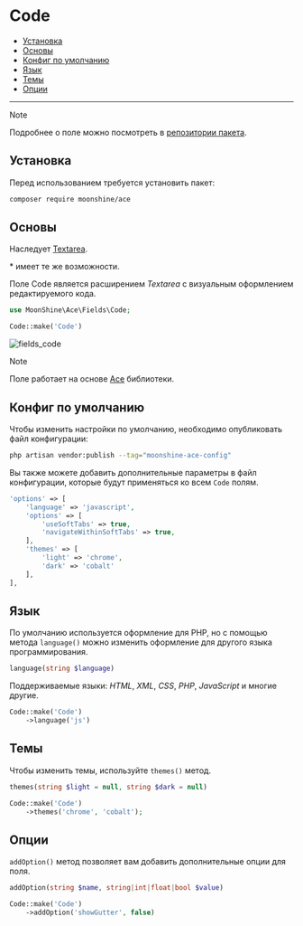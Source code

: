 # Code

- [Установка](#installation)
- [Основы](#basics)
- [Конфиг по умолчанию](#default-config)
- [Язык](#language)
- [Темы](#themes)
- [Опции](#options)

---

> [!NOTE]
> Подробнее о поле можно посмотреть в [репозитории пакета](https://github.com/moonshine-software/ace).

<a name="installation"></a>
## Установка

Перед использованием требуется установить пакет:

```bash
composer require moonshine/ace
```

<a name="basics"></a>
## Основы

Наследует [Textarea](/docs/{{version}}/fields/textarea).

\* имеет те же возможности.

Поле Code является расширением *Textarea* с визуальным оформлением редактируемого кода.

```php
use MoonShine\Ace\Fields\Code;

Code::make('Code')
```

![fields_code](https://raw.githubusercontent.com/moonshine-software/doc/3.x/resources/screenshots/code.png)

> [!NOTE]
> Поле работает на основе [Ace](https://ace.c9.io/) библиотеки.


<a name="default-config"></a>
## Конфиг по умолчанию

Чтобы изменить настройки по умолчанию, необходимо опубликовать файл конфигурации:

```bash
php artisan vendor:publish --tag="moonshine-ace-config"
```

Вы также можете добавить дополнительные параметры в файл конфигурации, которые будут применяться ко всем `Code` полям.

```php
'options' => [
    'language' => 'javascript',
    'options' => [
        'useSoftTabs' => true,
        'navigateWithinSoftTabs' => true,
    ],
    'themes' => [
        'light' => 'chrome',
        'dark' => 'cobalt'
    ],
],
```

<a name="language"></a>
## Язык

По умолчанию используется оформление для PHP, но с помощью метода `language()` можно изменить оформление для другого языка программирования.

```php
language(string $language)
```

Поддерживаемые языки: *HTML*, *XML*, *CSS*, *PHP*, *JavaScript* и многие другие.

```php
Code::make('Code')
    ->language('js')
```

<a name="themes"></a>
## Темы

Чтобы изменить темы, используйте `themes()` метод.

```php
themes(string $light = null, string $dark = null)
```

```php
Code::make('Code')
    ->themes('chrome', 'cobalt');
```

<a name="options"></a>
## Опции

`addOption()` метод позволяет вам добавить дополнительные опции для поля.

```php
addOption(string $name, string|int|float|bool $value)
```

```php
Code::make('Code')
    ->addOption('showGutter', false)
```
